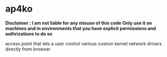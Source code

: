 # ap4ko

**Disclaimer : I am not liable for any misuse of this code**
**Only use it on machines and in environments that you have explicit permissions and authrizations to do so**

access point that lets a user control various custom kernel network drivers directly from browser

